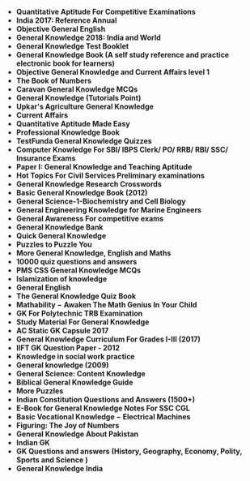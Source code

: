 <ul>
 <li><b><a target="_blank" href="https://github.com/manjunath5496/General-Knowledge-Books/blob/master/gkb(1).pdf" style="text-decoration:none;">Quantitative Aptitude For Competitive Examinations</a></b></li>
  
<li><b><a target="_blank" href="https://github.com/manjunath5496/General-Knowledge-Books/blob/master/gkb(2).pdf" style="text-decoration:none;">India 2017: Reference Annual</a></b></li>  
  
<li><b><a target="_blank" href="https://github.com/manjunath5496/General-Knowledge-Books/blob/master/gkb(3).pdf" style="text-decoration:none;"> Objective General English</a></b></li>

 
<li><b><a target="_blank" href="https://github.com/manjunath5496/General-Knowledge-Books/blob/master/gkb(4).pdf" style="text-decoration:none;">General Knowledge 2018: India and World</a></b></li>
                               
  <li><b><a target="_blank" href="https://github.com/manjunath5496/General-Knowledge-Books/blob/master/gkb(5).pdf" style="text-decoration:none;">  General Knowledge Test Booklet </a></b></li>   

 <li><b><a target="_blank" href="https://github.com/manjunath5496/General-Knowledge-Books/blob/master/gkb(6).pdf" style="text-decoration:none;">General Knowledge Book (A self study reference and practice electronic book for learners) </a></b></li>
 
  <li><b><a target="_blank" href="https://github.com/manjunath5496/General-Knowledge-Books/blob/master/gkb(7).pdf" style="text-decoration:none;">Objective General Knowledge and Current Affairs level 1   </a></b></li>  
  
   
  <li><b><a target="_blank" href="https://github.com/manjunath5496/General-Knowledge-Books/blob/master/gkb(8).pdf" style="text-decoration:none;">The Book of Numbers   </a></b></li> 
                            
  <li><b><a target="_blank" href="https://github.com/manjunath5496/General-Knowledge-Books/blob/master/gkb(9).pdf" style="text-decoration:none;"> Caravan General Knowledge MCQs  </a></b></li>   

 <li><b><a target="_blank" href="https://github.com/manjunath5496/General-Knowledge-Books/blob/master/gkb(10).pdf" style="text-decoration:none;">General Knowledge (Tutorials Point)</a></b></li>
 
  <li><b><a target="_blank" href="https://github.com/manjunath5496/General-Knowledge-Books/blob/master/gkb(11).pdf" style="text-decoration:none;">Upkar's Agriculture General Knowledge   </a></b></li> 
  
                                 
  <li><b><a target="_blank" href="https://github.com/manjunath5496/General-Knowledge-Books/blob/master/gkb(12).pdf" style="text-decoration:none;"> Current Affairs  </a></b></li>   

 <li><b><a target="_blank" href="https://github.com/manjunath5496/General-Knowledge-Books/blob/master/gkb(13).pdf" style="text-decoration:none;">Quantitative Aptitude Made Easy</a></b></li>
 
  <li><b><a target="_blank" href="https://github.com/manjunath5496/General-Knowledge-Books/blob/master/gkb(14).pdf" style="text-decoration:none;">Professional Knowledge Book </a></b></li> 
  
<li><b><a target="_blank" href="https://github.com/manjunath5496/General-Knowledge-Books/blob/master/gkb(15).pdf" style="text-decoration:none;"> TestFunda General Knowledge Quizzes</a></b></li> 

 <li><b><a target="_blank" href="https://github.com/manjunath5496/General-Knowledge-Books/blob/master/gkb(16).pdf" style="text-decoration:none;">Computer Knowledge For SBI/ IBPS Clerk/ PO/ RRB/ RBI/ SSC/ Insurance Exams</a></b></li>

 <li><b><a target="_blank" href="https://github.com/manjunath5496/General-Knowledge-Books/blob/master/gkb(17).pdf" style="text-decoration:none;">Paper I: General Knowledge and Teaching Aptitude</a></b></li>

 <li><b><a target="_blank" href="https://github.com/manjunath5496/General-Knowledge-Books/blob/master/gkb(18).pdf" style="text-decoration:none;">Hot Topics For Civil Services Preliminary examinations</a></b></li>

 <li><b><a target="_blank" href="https://github.com/manjunath5496/General-Knowledge-Books/blob/master/gkb(19).pdf" style="text-decoration:none;">General Knowledge Research Crosswords </a></b></li>

  <li><b><a target="_blank" href="https://github.com/manjunath5496/General-Knowledge-Books/blob/master/gkb(20).pdf" style="text-decoration:none;">Basic General Knowledge Book (2012) </a></b></li> 

  <li><b><a target="_blank" href="https://github.com/manjunath5496/General-Knowledge-Books/blob/master/gkb(21).pdf" style="text-decoration:none;">General Science-1-Biochemistry and Cell Biology </a></b></li> 

  <li><b><a target="_blank" href="https://github.com/manjunath5496/General-Knowledge-Books/blob/master/gkb(22).pdf" style="text-decoration:none;">General Engineering Knowledge for Marine Engineers </a></b></li> 

  <li><b><a target="_blank" href="https://github.com/manjunath5496/General-Knowledge-Books/blob/master/gkb(23).pdf" style="text-decoration:none;">General Awareness For competitive exams </a></b></li> 

  <li><b><a target="_blank" href="https://github.com/manjunath5496/General-Knowledge-Books/blob/master/gkb(24).pdf" style="text-decoration:none;">General Knowledge Bank </a></b></li> 
  
  <li><b><a target="_blank" href="https://github.com/manjunath5496/General-Knowledge-Books/blob/master/gkb(25).pdf" style="text-decoration:none;">Quick General Knowledge </a></b></li> 

  <li><b><a target="_blank" href="https://github.com/manjunath5496/General-Knowledge-Books/blob/master/gkb(26).pdf" style="text-decoration:none;">Puzzles to Puzzle You </a></b></li> 

<li><b><a target="_blank" href="https://github.com/manjunath5496/General-Knowledge-Books/blob/master/gkb(27).pdf" style="text-decoration:none;"> More General Knowledge, English and Maths </a></b></li> 

<li><b><a target="_blank" href="https://github.com/manjunath5496/General-Knowledge-Books/blob/master/gkb(28).pdf" style="text-decoration:none;"> 10000 quiz questions and answers </a></b></li> 

<li><b><a target="_blank" href="https://github.com/manjunath5496/General-Knowledge-Books/blob/master/gkb(29).pdf" style="text-decoration:none;"> PMS CSS General Knowledge MCQs  </a></b></li> 


<li><b><a target="_blank" href="https://github.com/manjunath5496/General-Knowledge-Books/blob/master/gkb(30).pdf" style="text-decoration:none;"> Islamization of knowledge </a></b></li> 


<li><b><a target="_blank" href="https://github.com/manjunath5496/General-Knowledge-Books/blob/master/gkb(31).pdf" style="text-decoration:none;"> General English  </a></b></li> 

<li><b><a target="_blank" href="https://github.com/manjunath5496/General-Knowledge-Books/blob/master/gkb(32).pdf" style="text-decoration:none;"> The General Knowledge Quiz Book  </a></b></li> 

<li><b><a target="_blank" href="https://github.com/manjunath5496/General-Knowledge-Books/blob/master/gkb(33).pdf" style="text-decoration:none;"> Mathability &minus; Awaken The Math Genius In Your Child  </a></b></li> 

 <li><b><a target="_blank" href="https://github.com/manjunath5496/General-Knowledge-Books/blob/master/gkb(34).pdf" style="text-decoration:none;"> GK For Polytechnic TRB Examination </a></b></li>   
   
  
 <li><b><a target="_blank" href="https://github.com/manjunath5496/General-Knowledge-Books/blob/master/gkb(35).pdf" style="text-decoration:none;"> Study Material For General Knowledge </a></b></li>   
   
   
 <li><b><a target="_blank" href="https://github.com/manjunath5496/General-Knowledge-Books/blob/master/gkb(36).pdf" style="text-decoration:none;"> AC Static GK Capsule 2017  </a></b></li>    
   
   <li><b><a target="_blank" href="https://github.com/manjunath5496/General-Knowledge-Books/blob/master/gkb(37).pdf" style="text-decoration:none;"> General Knowledge Curriculum For Grades I-III (2017) </a></b></li>    
   
   
 <li><b><a target="_blank" href="https://github.com/manjunath5496/General-Knowledge-Books/blob/master/gkb(38).pdf" style="text-decoration:none;"> IIFT GK Question Paper - 2012 </a></b></li>    
   
   <li><b><a target="_blank" href="https://github.com/manjunath5496/General-Knowledge-Books/blob/master/gkb(39).pdf" style="text-decoration:none;"> Knowledge in social work practice </a></b></li>      
   
   <li><b><a target="_blank" href="https://github.com/manjunath5496/General-Knowledge-Books/blob/master/gkb(40).pdf" style="text-decoration:none;"> General knowledge (2009) </a></b></li>     
   
<li><b><a target="_blank" href="https://github.com/manjunath5496/General-Knowledge-Books/blob/master/gkb(41).pdf" style="text-decoration:none;"> General Science: Content Knowledge </a></b></li>   
   
 <li><b><a target="_blank" href="https://github.com/manjunath5496/General-Knowledge-Books/blob/master/gkb(42).pdf" style="text-decoration:none;"> Biblical General Knowledge Guide </a></b></li>     
   
  <li><b><a target="_blank" href="https://github.com/manjunath5496/General-Knowledge-Books/blob/master/gkb(43).pdf" style="text-decoration:none;"> More Puzzles </a></b></li>
   
   <li><b><a target="_blank" href="https://github.com/manjunath5496/General-Knowledge-Books/blob/master/gkb(44).pdf" style="text-decoration:none;"> Indian Constitution Questions and Answers (1500+) </a></b></li>    
   
   <li><b><a target="_blank" href="https://github.com/manjunath5496/General-Knowledge-Books/blob/master/gkb(45).pdf" style="text-decoration:none;">  E-Book for General Knowledge Notes For SSC CGL  </a></b></li>    
   
   <li><b><a target="_blank" href="https://github.com/manjunath5496/General-Knowledge-Books/blob/master/gkb(46).pdf" style="text-decoration:none;"> Basic Vocational Knowledge − Electrical Machines </a></b></li>   
   
<li><b><a target="_blank" href="https://github.com/manjunath5496/General-Knowledge-Books/blob/master/gkb(47).pdf" style="text-decoration:none;"> Figuring: The Joy of Numbers </a></b></li> 
   
<li><b><a target="_blank" href="https://github.com/manjunath5496/General-Knowledge-Books/blob/master/gkb(48).pdf" style="text-decoration:none;"> General Knowledge About Pakistan </a></b></li>    
   
 <li><b><a target="_blank" href="https://github.com/manjunath5496/General-Knowledge-Books/blob/master/gkb(49).pdf" style="text-decoration:none;"> Indian GK</a></b></li>  
 
  <li><b><a target="_blank" href="https://github.com/manjunath5496/General-Knowledge-Books/blob/master/gkb(50).pdf" style="text-decoration:none;"> GK Questions and answers (History, Geography, Economy, Polity, Sports and Science ) </a></b></li> 
   
   <li><b><a target="_blank" href="https://github.com/manjunath5496/General-Knowledge-Books/blob/master/gkb(51).pdf" style="text-decoration:none;"> General Knowledge India </a></b></li>  
   

   

   
 </ul>
